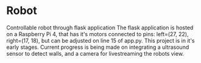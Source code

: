# Robot
Controllable robot through flask application
The flask application is hosted on a Raspberry Pi 4, that has it's motors connected to pins: left=(27, 22), right=(17, 18), but can be adjusted on line 15 of app.py. 
This project is in it's early stages. Current progress is being made on integrating a ultrasound sensor to detect walls, and a camera for livestreaming the robots view. 

